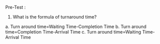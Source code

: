 Pre-Test :
1. What is the formula of turnaround time?

 a. Turn around time=Waiting Time-Completion Time
 b. Turn around time=Completion Time-Arrival Time
 c. Turn around time=Waiting Time-Arrival Time

